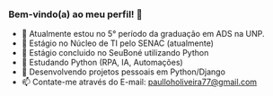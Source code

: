 ### Bem-vindo(a) ao meu perfil! 👋


- 🔭 Atualmente estou no 5° período da graduação em ADS na UNP.
- 🌱 Estágio no Núcleo de TI pelo SENAC (atualmente)
- 👯 Estágio concluido no SeuBoné utilizando Python
- 🤔 Estudando Python (RPA, IA, Automações)
- 💬 Desenvolvendo projetos pessoais em Python/Django
- 📫 Contate-me através do E-mail: paulloholiveira77@gmail.com


